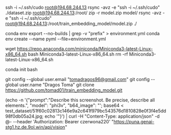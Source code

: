 ssh -i ~/.ssh/cudo root@194.68.244.13
rsync -avz -e "ssh -i ~/.ssh/cudo" ./dataset.zip root@194.68.244.13:/root/
zip -r model.zip model/
rsync -avz -e "ssh -i ~/.ssh/cudo" root@194.68.244.13:/root/train_embedding_model/model.zip ./

conda env export --no-builds | grep -v "prefix" > environment.yml 
conda env create --name pyml --file=environment.yml


wget https://repo.anaconda.com/miniconda/Miniconda3-latest-Linux-x86_64.sh
bash Miniconda3-latest-Linux-x86_64.sh
rm -rf Miniconda3-latest-Linux-x86_64.sh

conda init bash

git config --global user.email "tomadragos96@gmail.com"
git config --global user.name "Dragos Toma"
git clone https://github.com/tomad01/train_embedding_model.git



(echo -n '{"prompt":"Describe this screenshot. Be precise, describe all elements.", "model": "phi3v", "b64_image": "'; base64 < test_dataset/51f60c02813c146e9a2c641f979bc543576d1810828e0f3f4e5dd98f0db05a24.jpg; echo '"}') | curl -H "Content-Type: application/json" -d @- --header 'Authorization: Bearer czerwona220' "https://puna.genai-stg1.hz.de.9ol.win/api/vision"